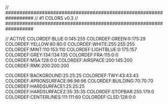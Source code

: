 // ##################################################################
//                 #1 COLORS v0.3
// ##################################################################

// ACTIVE
COLORDEF:BLUE:0:145:255
COLORDEF:GREEN:0:175:29
COLORDEF:YELLOW:80:80:0
COLORDEF:WHITE:255:255:255
COLORDEF:MINT:110:153:110
COLORDEF:LIGHTBLUE:0:175:157
COLORDEF:GREY:134:134:135
COLORDEF:FRA:115:0:0
COLORDEF:MSA:128:0:0
COLORDEF:AIRSPACE:200:145:200
COLORDEF:RMK:200:200:200

COLORDEF:BACKGROUND:25:25:25
COLORDEF:TWY:43:43:43
COLORDEF:APRONSURFACE:96:96:96
COLORDEF:BUILDING:70:70:70
COLORDEF:HARDSURFACE1:25:25:25
COLORDEF:HARDSURFACE2:35:35:35
COLORDEF:STOPBAR:255:179:0
COLORDEF:CENTERLINES:111:111:60
COLORDEF:CLSD:128:0:0